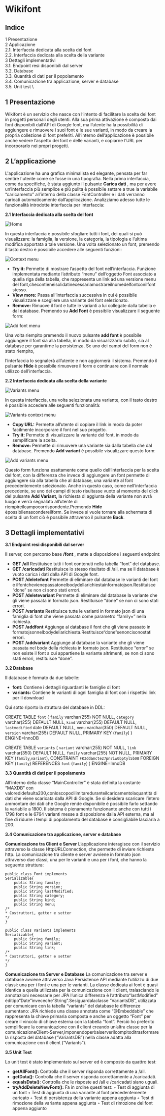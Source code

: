 # Wikifont
## Indice

1 Presentazione \
2 Applicazione \
2.1. Interfaccia dedicata alla scelta del font \
2.2. Interfaccia dedicata alla scelta della variante \
3 Dettagli implementativi \
3.1. Endpoint resi disponibili dal server \
3.2. Database \
3.3. Quantità di dati per il popolamento \
3.4. Comunicazione tra applicazione, server
e database \
3.5. Unit test \

## 1 Presentazione

Wikifont è un servizio che nasce con l’intento di facilitare la scelta dei font in
progetti personali degli utenti. Alla sua prima attivazione è composto dai font
disponibili dall’API di Google font, ma l’utente ha la possibilità di aggiungere e
rimuovere i suoi font e le sue varianti, in modo da creare la propria collezione di
font preferiti. All’interno dell’applicazione è possibile anche vedere l’aspetto dei
font e delle varianti, e copiarne l’URL per incorporarlo nei propri progetti.

## 2 L’applicazione

L'applicazione ha una grafica minimalista ed elegante, pensata per far sentire
l'utente come se fosse in una tipografia. Nella prima interfaccia, come da
specifiche, è stata aggiunto il pulsante **Carica dati** , ma per avere un’interfaccia
più semplice e più pulita è possibile settare a true la variabile “caricamento”
all’interno della classe FontController e i dati verranno caricati automaticamente
dall’applicazione. Analizziamo adesso tutte le funzionalità introdotte interfaccia
per interfaccia:


**2.1 Interfaccia dedicata alla scelta del font**

![Home](.imgReadme/home.png)


In questa interfaccia è possibile sfogliare tutti i font, dei quali si può visualizzare:
la famiglia, la versione, la categoria, la tipologia e l’ultima modifica apportata a
tale versione.
Una volta selezionato un font, premendo il tasto destro è possibile accedere alle
seguenti funzioni:

![Context menu](.imgReadme/contextMenu.png)

- **Try it:** Permette di mostrare l’aspetto del font nell’interfaccia. Funzione
    implementata mediante l’attributo “menu” dell’oggetto Font associato a
    quella riga della tabella, che rappresenta un link ad una versione menu del
    font,checontieneisolidatinecessariamostrareilnomedelfontconilfont
    stesso.
- **View more:** Passa all’interfaccia successiva in cui è possibile visualizzare e
    scegliere una variante del font selezionato.
- **Remove:** Rimuove il font e tutte le varianti a lui collegate dalla tabella e dal
    database.
Premendo su **Add Font** è possibile visualizzare il seguente form:

![Add font menu](.imgReadme/addFont.png)

Una volta riempito premendo il nuovo pulsante **add font** è possibile aggiungere
il font sia alla tabella, in modo da visualizzarlo subito, sia al database per
garantirne la persistenza. Se uno dei campi del form non è stato riempito,


l’interfaccia lo segnalerà all’utente e non aggiornerà il sistema. Premendo il
pulsante **Hide** è possibile rimuovere il form e continuare con il normale utilizzo
dell’interfaccia.

**2.2 Interfaccia dedicata alla scelta della variante**

![Variants menu](.imgReadme/variants.png)

In questa interfaccia, una volta selezionata una variante, con il tasto destro è
possibile accedere alle seguenti funzionalità:

![Variants context menu](.imgReadme/variantsContextMenu.png)

- **Copy URL:** Permette all’utente di copiare il link in modo da poter
    facilmente incorporare il font nel suo progetto.
- **Try it:** Permette di visualizzare la variante del font, in modo da semplificare
    la scelta.
- **Remove:** Permette di rimuovere una variante sia dalla tabella che dal
    database.
Premendo **Add variant** è possibile visualizzare questo form: 

![Add variants menu](.imgReadme/addVariants.png)

Questo form funziona esattamente come quello dell’interfaccia per la scelta del
font, con la differenza che invece di aggiungere un font permette di aggiungere
sia alla tabella che al database, una variante al font precedentemente
selezionato. Anche in questo caso, come nell’interfaccia precedente, se uno dei
campi di testo risultasse vuoto al momento del click del pulsante **Add Variant,** la
richiesta di aggiunta della variante non avrà luogo e verrà segnalato all’utente di
riempireilcampocorrispondente.Premendo **Hide** èpossibilenascondereilform.
Se invece si vuole tornare alla schermata di scelta di un font ciò è possibile
attraverso il pulsante **Back**.


## 3 Dettagli implementativi

**3.1 Endpoint resi disponibili dal server**

Il server, con percorso base **/font** , mette a disposizione i seguenti endpoint:

- **GET /all** Restituisce tutti i font contenuti nella tabella “font” del database.
- **GET /caricadati** Restituisce lo stesso risultato di /all, ma se il database è
    vuoto carica i dati dalla API di Google font.
- **POST /deletefont** Permette di eliminare dal database le varianti del font e
    ilfontchevienepassatonelbodydellarichiestainformatojson.Restituisce
    “done” se non ci sono stati errori.
- **POST /deletevariant** Permette di eliminare dal database la variante che
    gli viene passata in formato json. Restituisce “done” se non ci sono stati
    errori.
- **POST /variants** Restituisce tutte le varianti in formato json di una famiglia
    di font che viene passata come parametro “family=” nella richiesta.
- **POST /addfont** Aggiunge al database il font che gli viene passato in
    formatojsonnelbodydellarichiesta.Restituisce“done”senoncisonostati
    errori.
- **POST /addvariant** Aggiunge al database la variante che gli viene passata
    nel body della richiesta in formato json. Restituisce “error” se non esiste il
    font a cui appartiene la variante altrimenti, se non ci sono stati errori,
    restituisce “done”.

**3.2 Database**

Il database è formato da due tabelle:

- **font:** Contiene i dettagli riguardanti le famiglie di font
- **variants:** Contiene le varianti di ogni famiglia di font con i rispettivi link per
    il download

Qui sotto riporto la struttura del database in DDL:

CREATE TABLE `font` (
`family` varchar(255) NOT NULL,
`category` varchar(255) DEFAULT NULL,
`kind` varchar(255) DEFAULT NULL,
`lastmodified` date DEFAULT NULL,
`menu` varchar(350) DEFAULT NULL,
`version` varchar(255) DEFAULT NULL,
PRIMARY KEY (`family`)
) ENGINE=InnoDB


CREATE TABLE `variants` (
`variant` varchar(255) NOT NULL,
`link` varchar(350) DEFAULT NULL,
`family` varchar(255) NOT NULL,
PRIMARY KEY (`family`,`variant`),
CONSTRAINT `FK3ddamcte27pn7iw0bptyl5b08` FOREIGN KEY (`family`)
REFERENCES `font` (`family`)
) ENGINE=InnoDB

**3.3 Quantità di dati per il popolamento**

All’interno della classe “MainController” è stata definita la costante “MAXDB” con
valoredidefaulta200,conloscopodilimitareduranteilcaricamentolaquantità
di dati che viene scaricata dalla API di Google. Se si desidera scaricare l’intero
ammontare dei dati che Google rende disponibile è possibile farlo settando la
variabile a 1800. Il sistema è pienamente funzionante anche con tutti i 1798 font
e le 6764 varianti messe a disposizione dalla API esterna, ma al fine di ridurre i
tempi di popolamento del database è consigliabile lasciarla a 200.

**3.4 Comunicazione tra applicazione, server e database**

**Comunicazione tra Client e Server**
L’applicazione interagisce con il servizio attraverso la classe HttpURLConnection,
che permette di inviare richieste http. La comunicazione tra cliente e server
avviene in formato json attraverso due classi, una per le varianti e una per i font,
che hanno la seguente struttura:
```
public class Font implements
Serializable{
    public String family;
    public String version;
    public String lastModified;
    public String category;
    public String kind;
    public String menu;
/*
* Costruttori, getter e setter
*/
}
```
```
public class Variants implements
Serializable{
    public String family;
    public String variant;
    public String link;
/*
* Costruttori, getter e setter
*/
}
```

**Comunicazione tra Server e Database**
La comunicazione tra server e database avviene attraverso Java Persistence API
mediante l’utilizzo di due classi: una per i font e una per le varianti. La classe
dedicata ai font è quasi identica a quella utilizzata per la comunicazione con il
client, tralasciando le annotazioni necessarie per JPA l’unica differenza è
l’attributo“lastModified” èditipo“Date”inveceche“String”.Sesiguardalaclasse
“VariantsDB”, utilizzata per comunicare con la tabella “variants” del database le
differenze aumentano: JPA richiede una classe annotata come “@Embeddable”
che rappresenta la chiave primaria composta e anche un oggetto “Font” per
creare il vincolo di chiave esterna con la tabella “font”. Perciò ho preferito
semplificare la comunicazione con il client creando un’altra classe per la
comunicazioneClient-Server,imponendoperòalserverilcompitoditrasformare
la risposta del database (“VariantsDB”) nella classe adatta alla comunicazione
con il client (“Variants”).

**3.5 Unit Test**

Lo unit test è stato implementato sul server ed è composto da quattro test:

- **getAllFont():** Controlla che il server risponda correttamente a /all.
- **getData():** Controlla che il server risponda correttamente a /caricadati.
- **equalsData():** Controlla che le risposte ad /all e /caricadati siano uguali.
- **tryAddDeleteNewFont():** Fa in ordine questi test:
    ◦ Test di aggiunta di un font
    ◦ Test di aggiunta di una variante al font precedentemente caricato
    ◦ Test di persistenza della variante appena aggiunta
    ◦ Test di rimozione della variante appena aggiunta
    ◦ Test di rimozione del font appena aggiunto




